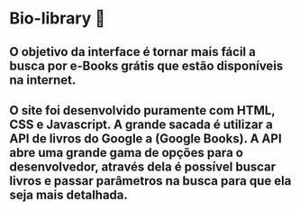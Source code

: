 # Bio-library :leaves:
## O objetivo da interface é tornar mais fácil a busca por e-Books grátis que estão disponíveis na internet.
## O site foi desenvolvido puramente com HTML, CSS e Javascript. A grande sacada é utilizar a API de livros do Google a (Google Books). A API abre uma grande gama de opções para o desenvolvedor, através dela é possível buscar livros e passar parâmetros na busca para que ela seja mais detalhada.
